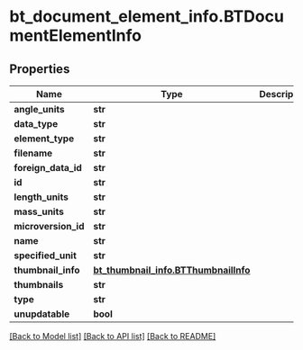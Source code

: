 # bt_document_element_info.BTDocumentElementInfo

## Properties
Name | Type | Description | Notes
------------ | ------------- | ------------- | -------------
**angle_units** | **str** |  | [optional] 
**data_type** | **str** |  | [optional] 
**element_type** | **str** |  | [optional] 
**filename** | **str** |  | [optional] 
**foreign_data_id** | **str** |  | [optional] 
**id** | **str** |  | [optional] 
**length_units** | **str** |  | [optional] 
**mass_units** | **str** |  | [optional] 
**microversion_id** | **str** |  | [optional] 
**name** | **str** |  | [optional] 
**specified_unit** | **str** |  | [optional] 
**thumbnail_info** | [**bt_thumbnail_info.BTThumbnailInfo**](BTThumbnailInfo.md) |  | [optional] 
**thumbnails** | **str** |  | [optional] 
**type** | **str** |  | [optional] 
**unupdatable** | **bool** |  | [optional] 

[[Back to Model list]](../README.md#documentation-for-models) [[Back to API list]](../README.md#documentation-for-api-endpoints) [[Back to README]](../README.md)


